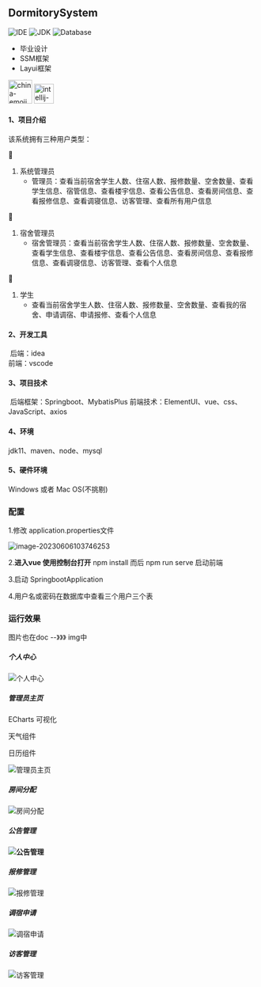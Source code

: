 ## DormitorySystem

![IDE](https://img.shields.io/badge/IDE-IntelliJ%20IDEA-brightgreen.svg) ![JDK](https://img.shields.io/badge/Java-11-blue.svg) ![Database](https://img.shields.io/badge/Database-MySQL5.7-lightgrey.svg)

- 毕业设计
- SSM框架
- Layui框架

<img width="48" height="48" src="https://img.icons8.com/emoji/48/china-emoji.png" alt="china-emoji"/>
 <img width="40" height="40" src="https://img.icons8.com/color/30/intellij-idea.png" alt="intellij-idea"/>



#### 1、项目介绍

该系统拥有三种用户类型：

:older_man:

1. 系统管理员
   * 管理员：查看当前宿舍学生人数、住宿人数、报修数量、空舍数量、查看学生信息、宿管信息、查看楼宇信息、查看公告信息、查看房间信息、查看报修信息、查看调寝信息、访客管理、查看所有用户信息

:woman:

1. 宿舍管理员
   * 宿舍管理员：查看当前宿舍学生人数、住宿人数、报修数量、空舍数量、查看学生信息、查看楼宇信息、查看公告信息、查看房间信息、查看报修信息、查看调寝信息、访客管理、查看个人信息

:baby:

1. 学生
   * 查看当前宿舍学生人数、住宿人数、报修数量、空舍数量、查看我的宿舍、申请调宿、申请报修、查看个人信息

#### 2、开发工具

​	后端：idea   
​	前端：vscode

#### 3、项目技术

​	后端框架：Springboot、MybatisPlus
​	前端技术：ElementUI、vue、css、JavaScript、axios

#### 4、环境

jdk11、maven、node、mysql

#### 5、硬件环境

Windows 或者 Mac OS(不挑剔)

### 配置


1.修改 application.properties文件

![image-20230606103746253](/doc/img/application.properties文件.png)

2.**进入vue  使用控制台打开**   npm install  而后 npm run serve 启动前端

3.启动 SpringbootApplication

4.用户名或密码在数据库中查看三个用户三个表

### 运行效果

图片也在doc --》》》 img中

##### 个人中心

![个人中心](/doc/img/个人中心.png)

##### 管理员主页

ECharts 可视化

天气组件

日历组件

![管理员主页](/doc/img/管理员主页.png)

##### 房间分配

![房间分配](/doc/img/房间分配.png)

##### 公告管理

**![公告管理](/doc/img/公告管理.png)**

##### 报修管理

![报修管理](/doc/img/报修管理.png)

##### 调宿申请

![调宿申请](/doc/img/调宿申请.png)

##### 访客管理

![访客管理](/doc/img/访客管理.png)
